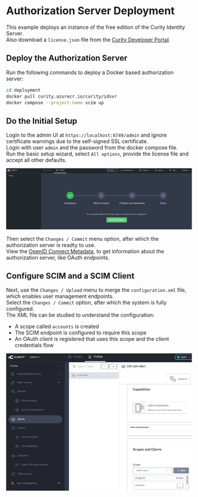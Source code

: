 # Authorization Server Deployment

This example deploys an instance of the free edition of the Curity Identity Server.\
Also download a `license.json` file from the [Curity Developer Portal](https://developer.curity.io/community-edition).

## Deploy the Authorization Server

Run the following commands to deploy a Docker based authorization server:

```bash
cd deployment
docker pull curity.azurecr.io/curity/idsvr
docker compose --project-name scim up
```

## Do the Initial Setup

Login to the admin UI at `https://localhost:6749/admin` and ignore certificate warnings due to the self-signed SSL certificate.\
Login with user `admin` and the password from the docker compose file.\
Run the basic setup wizard, select `All options`, provide the license file and accept all other defaults.

![setup wizard](setup-wizard.png)

Then select the `Changes / Commit` menu option, after which the authorization server is readty to use.\
View the [OpenID Connect Metadata](http://localhost:8443/oauth/v2/oauth-anonymous/.well-known/openid-configuration), to get information about the authorization server, like OAuth endpoints.

## Configure SCIM and a SCIM Client

Next, use the `Changes / Upload` menu to merge the `configuration.xml` file, which enables user management endpoints.\
Select the `Changes / Commit` option, after which the system is fully configured.\
The XML file can be studied to understand the configuration:

- A scope called `accounts` is created
- The SCIM endpoint is configured to require this scope
- An OAuth client is registered that uses this scope and the client credentials flow

![scim-client](scim-client.png)
